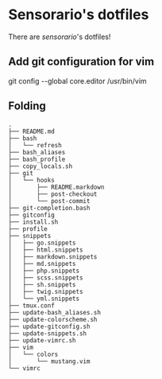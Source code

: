 # Sensorario's dotfiles

There are *sensorario*'s dotfiles!

## Add git configuration for vim

git config --global core.editor /usr/bin/vim 

## Folding

```
.
├── README.md
├── bash
│   └── refresh
├── bash_aliases
├── bash_profile
├── copy_locals.sh
├── git
│   └── hooks
│       ├── README.markdown
│       ├── post-checkout
│       └── post-commit
├── git-completion.bash
├── gitconfig
├── install.sh
├── profile
├── snippets
│   ├── go.snippets
│   ├── html.snippets
│   ├── markdown.snippets
│   ├── md.snippets
│   ├── php.snippets
│   ├── scss.snippets
│   ├── sh.snippets
│   ├── twig.snippets
│   └── yml.snippets
├── tmux.conf
├── update-bash_aliases.sh
├── update-colorscheme.sh
├── update-gitconfig.sh
├── update-snippets.sh
├── update-vimrc.sh
├── vim
│   └── colors
│       └── mustang.vim
└── vimrc
```
